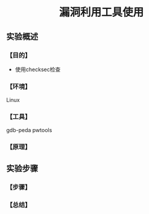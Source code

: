 # <center>漏洞利用工具使用</center>

## 实验概述

### 【目的】
- 使用checksec检查

### 【环境】

Linux

### 【工具】

gdb-peda
pwtools


### 【原理】



## 实验步骤

### 【步骤】



### 【总结】

